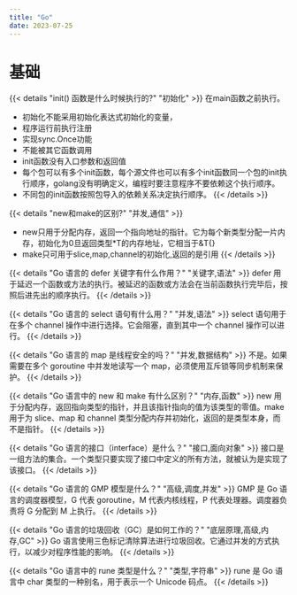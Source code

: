 ```yaml
---
title: "Go"
date: 2023-07-25
---
```


# 基础
{{< details "init() 函数是什么时候执行的?" "初始化" >}}
在main函数之前执行。
- 初始化不能采用初始化表达式初始化的变量，
- 程序运行前执行注册
- 实现sync.Once功能
- 不能被其它函数调用
- init函数没有入口参数和返回值
- 每个包可以有多个init函数，每个源文件也可以有多个init函数同一个包的init执行顺序，golang没有明确定义，编程时要注意程序不要依赖这个执行顺序。
- 不同包的init函数按照包导入的依赖关系决定执行顺序。
{{< /details >}}

{{< details "new和make的区别?" "并发,通信" >}}
- new只用于分配内存，返回一个指向地址的指针。它为每个新类型分配一片内存，初始化为0旦返回类型*T的内存地址，它相当于&T{}
- make只可用于slice,map,channel的初始化,返回的是引用
{{< /details >}}

{{< details "Go 语言的 defer 关键字有什么作用？" "关键字,语法" >}}
defer 用于延迟一个函数或方法的执行。被延迟的函数或方法会在当前函数执行完毕后，按照后进先出的顺序执行。
{{< /details >}}

{{< details "Go 语言的 select 语句有什么用？" "并发,语法" >}}
select 语句用于在多个 channel 操作中进行选择。它会阻塞，直到其中一个 channel 操作可以进行。
{{< /details >}}

{{< details "Go 语言的 map 是线程安全的吗？" "并发,数据结构" >}}
不是。如果需要在多个 goroutine 中并发地读写一个 map，必须使用互斥锁等同步机制来保护。
{{< /details >}}

{{< details "Go 语言中的 new 和 make 有什么区别？" "内存,函数" >}}
new 用于分配内存，返回指向类型的指针，并且该指针指向的值为该类型的零值。make 用于为 slice、map 和 channel 类型分配内存并初始化，返回的是类型本身，而不是指针。
{{< /details >}}

{{< details "Go 语言的接口（interface）是什么？" "接口,面向对象" >}}
接口是一组方法的集合。一个类型只要实现了接口中定义的所有方法，就被认为是实现了该接口。
{{< /details >}}

{{< details "Go 语言的 GMP 模型是什么？" "高级,调度,并发" >}}
GMP 是 Go 语言的调度器模型，G 代表 goroutine，M 代表内核线程，P 代表处理器。调度器负责将 G 分配到 M 上执行。
{{< /details >}}

{{< details "Go 语言的垃圾回收（GC）是如何工作的？" "底层原理,高级,内存,GC" >}}
Go 语言使用三色标记清除算法进行垃圾回收。它通过并发的方式执行，以减少对程序性能的影响。
{{< /details >}}

{{< details "Go 语言中的 rune 类型是什么？" "类型,字符串" >}}
rune 是 Go 语言中 char 类型的一种别名，用于表示一个 Unicode 码点。
{{< /details >}} 